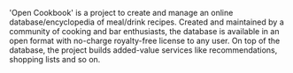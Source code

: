 'Open Cookbook' is a project to create and manage an online database/encyclopedia of meal/drink recipes.
Created and maintained by a community of cooking and bar enthusiasts, the database is available in an open format with no-charge royalty-free license to any user.
On top of the database, the project builds added-value services like recommendations, shopping lists and so on.